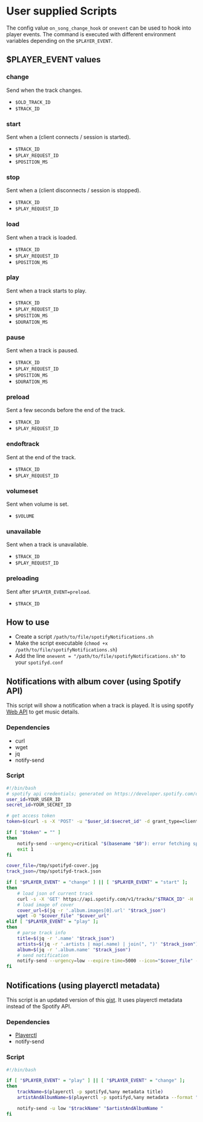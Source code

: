 # User supplied Scripts

The config value `on_song_change_hook` or `onevent` can be used to hook into player events. The command is executed with different environment variables depending on the `$PLAYER_EVENT`.

## $PLAYER_EVENT values

### change
Send when the track changes.
* `$OLD_TRACK_ID`
* `$TRACK_ID`

### start
Sent when a (client connects / session is started).
* `$TRACK_ID`
* `$PLAY_REQUEST_ID`
* `$POSITION_MS`

### stop
Sent when a (client disconnects / session is stopped).
* `$TRACK_ID`
* `$PLAY_REQUEST_ID`

### load
Sent when a track is loaded.
* `$TRACK_ID`
* `$PLAY_REQUEST_ID`
* `$POSITION_MS`

### play
Sent when a track starts to play.
* `$TRACK_ID`
* `$PLAY_REQUEST_ID`
* `$POSITION_MS`
* `$DURATION_MS`

### pause 
Sent when a track is paused.
* `$TRACK_ID`
* `$PLAY_REQUEST_ID`
* `$POSITION_MS`
* `$DURATION_MS`

### preload
Sent a few seconds before the end of the track.
* `$TRACK_ID`
* `$PLAY_REQUEST_ID`

### endoftrack
Sent at the end of the track.
* `$TRACK_ID`
* `$PLAY_REQUEST_ID`

### volumeset
Sent when volume is set.
* `$VOLUME`

### unavailable
Sent when a track is unavailable.
* `$TRACK_ID`
* `$PLAY_REQUEST_ID`

### preloading
Sent after `$PLAYER_EVENT=preload`.
* `$TRACK_ID`

## How to use
* Create a script ```/path/to/file/spotifyNotifications.sh```
* Make the script executable (```chmod +x /path/to/file/spotifyNotifications.sh```)
* Add the line ```onevent = "/path/to/file/spotifyNotifications.sh"``` to your ```spotifyd.conf```


## Notifications with album cover (using Spotify API)

This script will show a notification when a track is played. It is using spotify [Web API](https://developer.spotify.com/documentation/web-api) to get music details.


### Dependencies

* curl 
* wget
* jq 
* notify-send


### Script

```bash
#!/bin/bash
# spotify api credentials; generated on https://developer.spotify.com/dashboard/applications
user_id=YOUR_USER_ID
secret_id=YOUR_SECRET_ID

# get access token
token=$(curl -s -X 'POST' -u "$user_id:$secret_id" -d grant_type=client_credentials https://accounts.spotify.com/api/token | jq -r '.access_token')

if [ "$token" = "" ]
then
    notify-send --urgency=critical "$(basename "$0"): error fetching spotify api token"
    exit 1
fi

cover_file=/tmp/spotifyd-cover.jpg
track_json=/tmp/spotifyd-track.json

if [ "$PLAYER_EVENT" = "change" ] || [ "$PLAYER_EVENT" = "start" ];
then
    # load json of current track
    curl -s -X 'GET' https://api.spotify.com/v1/tracks/"$TRACK_ID" -H 'Accept: application/json' -H 'Content-Type: application/json' -H "Authorization:\"Bearer $token\"" > "$track_json"
    # load image of cover
    cover_url=$(jq -r '.album.images[0].url' "$track_json")
    wget -O "$cover_file" "$cover_url"
elif [ "$PLAYER_EVENT" = "play" ];
then
    # parse track info
    title=$(jq -r '.name' "$track_json")
    artists=$(jq -r '.artists | map(.name) | join(", ")' "$track_json")
    album=$(jq -r '.album.name' "$track_json")
    # send notification
    notify-send --urgency=low --expire-time=5000 --icon="$cover_file" --app-name=spotifyd "$title" "$artist\n$album"
fi
```


## Notifications (using playerctl metadata)

This script is an updated version of this [gist](https://gist.github.com/ohhskar/efe71e82337ed54b9aa704d3df28d2ae). It uses playerctl metadata instead of the Spotify API.


### Dependencies

* [Playerctl](https://github.com/altdesktop/playerctl)
* notify-send

### Script

```bash
#!/bin/bash

if [ "$PLAYER_EVENT" = "play" ] || [ "$PLAYER_EVENT" = "change" ];
then
	trackName=$(playerctl -p spotifyd,%any metadata title)
	artistAndAlbumName=$(playerctl -p spotifyd,%any metadata --format "{{ artist }} ({{ album }})")

	notify-send -u low "$trackName" "$artistAndAlbumName "
fi
```
